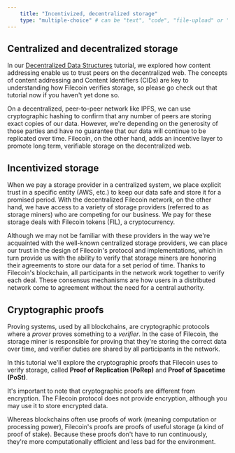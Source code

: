 ```yaml
---
    title: "Incentivized, decentralized storage"
    type: "multiple-choice" # can be "text", "code", "file-upload" or "multiple-choice"
---
```


## Centralized and decentralized storage

In our [Decentralized Data Structures](https://proto.school/data-structures) tutorial, we explored how content addressing enable us to trust peers on the decentralized web. The concepts of content addressing and Content Identifiers (CIDs) are key to understanding how Filecoin verifies storage, so please go check out that tutorial now if you haven't yet done so.

On a decentralized, peer-to-peer network like IPFS, we can use cryptographic hashing to confirm that any number of peers are storing exact copies of our data. However, we're depending on the generosity of those parties and have no guarantee that our data will continue to be replicated over time. Filecoin, on the other hand, adds an incentive layer to promote long term, verifiable storage on the decentralized web.

## Incentivized storage

When we pay a storage provider in a centralized system, we place explicit trust in a specific entity (AWS, etc.) to keep our data safe and store it for a promised period. With the decentralized Filecoin network, on the other hand, we have access to a variety of storage providers (referred to as storage miners) who are competing for our business. We pay for these storage deals with Filecoin tokens (FIL), a cryptocurrency.

Although we may not be familiar with these providers in the way we're acquainted with the well-known centralized storage providers, we can place our trust in the design of Filecoin's protocol and implementations, which in turn provide us with the ability to verify that storage miners are honoring their agreements to store our data for a set period of time. Thanks to Filecoin's blockchain, all participants in the network work together to verify each deal. These consensus mechanisms are how users in a distributed network come to agreement without the need for a central authority.

## Cryptographic proofs

Proving systems, used by all blockchains, are cryptographic protocols where a _prover_ proves something to a _verifier_. In the case of Filecoin, the storage miner is responsible for proving that they're storing the correct data over time, and verifier duties are shared by all participants in the network.

In this tutorial we'll explore the cryptographic proofs that Filecoin uses to verify storage, called **Proof of Replication (PoRep)** and **Proof of Spacetime (PoSt)**.

It's important to note that cryptographic proofs are different from encryption. The Filecoin protocol does not provide encryption, although you may use it to store encrypted data.

Whereas blockchains often use proofs of work (meaning computation or processing power), Filecoin's proofs are proofs of useful storage (a kind of proof of stake). Because these proofs don't have to run continuously, they're more computationally efficient and less bad for the environment.
